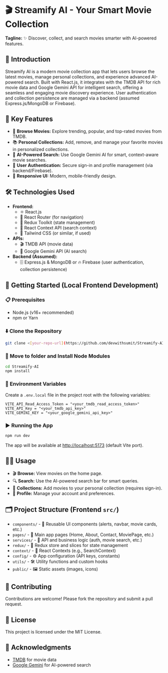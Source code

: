 # 🎬 Streamify AI - Your Smart Movie Collection

**Tagline:**
✨ Discover, collect, and search movies smarter with AI-powered features.

## 🚀 Introduction

Streamify AI is a modern movie collection app that lets users browse the latest movies, manage personal collections, and experience advanced AI-powered search. Built with React.js, it integrates with the TMDB API for rich movie data and Google Gemini API for intelligent search, offering a seamless and engaging movie discovery experience. User authentication and collection persistence are managed via a backend (assumed Express.js/MongoDB or Firebase).

## 🌟 Key Features

- 🎥 **Browse Movies:** Explore trending, popular, and top-rated movies from TMDB.
- 📚 **Personal Collections:** Add, remove, and manage your favorite movies in personalized collections.
- 🤖 **AI-Powered Search:** Use Google Gemini AI for smart, context-aware movie searches.
- 🔐 **User Authentication:** Secure sign-in and profile management (via backend/Firebase).
- 📱 **Responsive UI:** Modern, mobile-friendly design.

## 🛠️ Technologies Used

- **Frontend:**
  - ⚛️ React.js
  - 🧭 React Router (for navigation)
  - 🛒 Redux Toolkit (state management)
  - 🧠 React Context API (search context)
  - 🎨 Tailwind CSS (or similar, if used)
- **APIs:**
  - 🎬 TMDB API (movie data)
  - 🤖 Google Gemini API (AI search)
- **Backend (Assumed):**
  - 🗄️ Express.js & MongoDB or 🔥 Firebase (user authentication, collection persistence)

## 🏁 Getting Started (Local Frontend Development)

### 📋 Prerequisites

- Node.js (v16+ recommended)
- npm or Yarn

### ⬇️ Clone the Repository

```bash
git clone <[your-repo-url](https://github.com/devwithsumit/Streamify-AI.git)>
```

### 📂 Move to folder and Install Node Modules

```bash
cd Streamify-AI
npm install
```

### 🔑 Environment Variables

Create a `.env.local` file in the project root with the following variables:

```env
VITE_API_Read_Access_Token = "<your_tmdb_read_access_token>"
VITE_API_Key = "<your_tmdb_api_key>"
VITE_GEMINI_KEY = "<your_google_gemini_api_key>"
```

### ▶️ Running the App

```bash
npm run dev

```
The app will be available at [http://localhost:5173](http://localhost:5173) (default Vite port).

## 🧑‍💻 Usage

- 🎬 **Browse:** View movies on the home page.
- 🔍 **Search:** Use the AI-powered search bar for smart queries.
- 📁 **Collections:** Add movies to your personal collection (requires sign-in).
- 👤 **Profile:** Manage your account and preferences.

## 🗂️ Project Structure (Frontend `src/`)

- `components/` - 🧩 Reusable UI components (alerts, navbar, movie cards, etc.)
- `pages/` - 📄 Main app pages (Home, About, Contact, MoviePage, etc.)
- `services/` - 🔗 API and business logic (auth, movie search, etc.)
- `redux/` - 🛒 Redux store and slices for state management
- `context/` - 🧠 React Contexts (e.g., SearchContext)
- `config/` - ⚙️ App configuration (API keys, constants)
- `utils/` - 🛠️ Utility functions and custom hooks
- `public/` - 🖼️ Static assets (images, icons)

## 🤝 Contributing

Contributions are welcome! Please fork the repository and submit a pull request.

## 📄 License

This project is licensed under the MIT License.

## 🙏 Acknowledgments

- [TMDB](https://www.themoviedb.org/) for movie data
- [Google Gemini](https://ai.google.dev/gemini-api/docs) for AI-powered search
